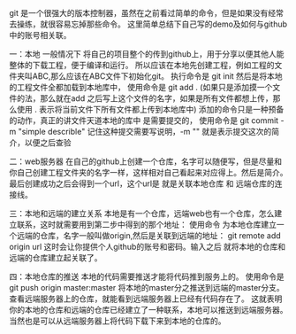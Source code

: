 git 是一个很强大的版本控制器，虽然在之前看过简单的命令，但是如果没有经常去操练，就很容易忘掉那些命令。
这里简单总结下自己写的demo及如何与github中的账号相关联。

一：本地
一般情况下 将自己的项目整个的传到github上，用于分享以便其他人能整体的下载工程，便于编译和运行。
所以应该在本地先创建工程，例如工程的文件夹叫ABC,那么应该在ABC文件下初始化git。
执行命令是 git init
然后是将本地的工程文件全都加载到本地库中，
使用命令是 git add . (如果只是添加摸一个文件的法，那么就在add 之后写上这个文件的名字，如果是所有文件都想上传，那么使用 . 表示将当前文件下所有文件都上传到本地库中)
添加的命令只是一种预备的动作，真正的讲文件天道本地的库中 是需要提交的，
使用命令是 git commit -m "simple describle" 记住这种提交需要写说明，-m "" 就是表示提交这次的简介，以便之后查验

二：web服务器
在自己的github上创建一个仓库，名字可以随便写，但是尽量和你自己创建工程文件夹的名字一样，这样相对自己看起来对应得上。然后是简介。最后创建成功之后会得到一个url，这个url是 就是关联本地仓库 和  远端仓库的连接线。

三：本地和远端的建立关系
本地是有一个仓库，远端web也有一个仓库，怎么建立联系，这时就需要用到第二步中得到的那个地址：
使用命令 为本地仓库建立一个远端的仓库，名字一般叫做origin,然后是关联到远端的地址：
git remote add origin url
这时会让你提供个人github的账号和密码。输入之后 就将本地的仓库和 远端的仓库建立起关联了。

四：本地仓库的推送
本地的代码需要推送才能将代码推到服务上的。
使用命令是 git push origin master:master
将本地的master分之推送到远端的master分支。查看远端服务器上的仓库，就能看到远端服务器上已经有代码存在了。
这就表明你的本地的仓库和远端的仓库已经建立了一种联系，本地可以推送到远端服务器。
当然也是可以从远端服务器上将代码下载下来到本地的仓库的。